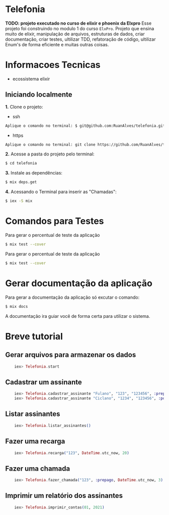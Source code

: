 # Telefonia

**TODO: projeto executado no curso de elixir e phoenix da Elxpro**
Esse projeto foi construindo no modulo 1 do curso `ElxPro`. Projeto que ensina muito de elixir,
manipulação de arquivos, estruturas de dados, criar documentação, criar testes, ultilizar TDD, refatoração de código, ultilizar Enum's de forma eficiente e muitas outras coisas.

# Informacoes Tecnicas

- ecossistema elixir

## Iniciando localmente

**1.** Clone o projeto:

 * ssh
```sh
Aplique o comando no terminal: $ git@github.com:RuanAlves/telefonia.git
```

 * https
```sh
Aplique o comando no terminal: git clone https://github.com/RuanAlves/telefonia.git
```

**2.** Acesse a pasta do projeto pelo terminal:

```sh
$ cd telefonia
```

**3.** Instale as dependências:

```sh
$ mix deps.get
```

**4.** Acessando o Terminal para inserir as "Chamadas":

```sh
$ iex -S mix
```

# Comandos para Testes

Para gerar o percentual de teste da aplicação
```sh
$ mix test --cover
```

Para gerar o percentual de teste da aplicação
```sh
$ mix test --cover
```

# Gerar documentação da aplicação

Para gerar a documentação da aplicação só excutar o comando:
```sh
$ mix docs
```
A documentação ira guiar você de forma certa para utilizar o sistema.

# Breve tutorial

## Gerar arquivos para armazenar os dados
```Elixir
    iex> Telefonia.start
```

## Cadastrar um assinante
```Elixir
    iex> Telefonia.cadastrar_assinante "Fulano", "123", "123456", :prepago
    iex> Telefonia.cadastrar_assinante "Ciclano", "1234", "123456", :pospago
```

## Listar assinantes
```Elixir
    iex> Telefonia.listar_assinantes()
```

## Fazer uma recarga
```Elixir
    iex> Telefonia.recarga("123", DateTime.utc_now, 20)
```

## Fazer uma chamada
```Elixir
    iex> Telefonia.fazer_chamada("123", :prepago, DateTime.utc_now, 3)
```

## Imprimir um relatório dos assinantes
```Elixir
    iex> Telefonia.imprimir_contas(01, 2021)
```


